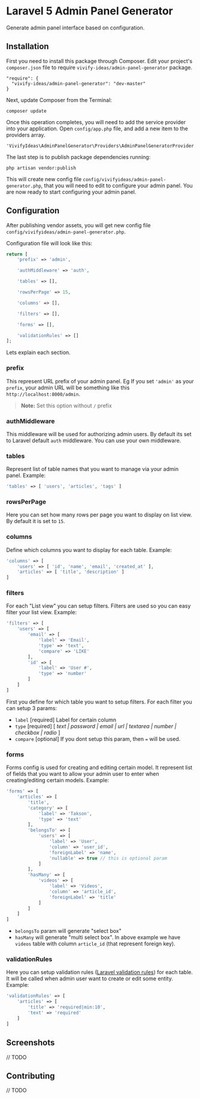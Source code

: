 # Laravel 5 Admin Panel Generator

Generate admin panel interface based on configuration.

## Installation

First you need to install this package through Composer. Edit your project's `composer.json` file to require `vivify-ideas/admin-panel-generator` package.

```
"require": {
  "vivify-ideas/admin-panel-generator": "dev-master"
}
```

Next, update Composer from the Terminal:

```
composer update
```

Once this operation completes, you will need to add the service provider into your application.
Open `config/app.php` file, and add a new item to the providers array.

```
'VivifyIdeas\AdminPanelGenerator\Providers\AdminPanelGeneratorProvider'
```

The last step is to publish package dependencies running:

```
php artisan vendor:publish
```

This will create new config file `config/vivifyideas/admin-panel-generator.php`, that you will need to edit to configure your admin panel.
You are now ready to start configuring your admin panel.


## Configuration

After publishing vendor assets, you will get new config file `config/vivifyideas/admin-panel-generator.php`.

Configuration file will look like this:

```php
return [
    'prefix' => 'admin',

    'authMiddleware' => 'auth',

    'tables' => [],

    'rowsPerPage' => 15,

    'columns' => [],

    'filters' => [],

    'forms' => [],

    'validationRules' => []
];

```

Lets explain each section.

### prefix

This represent URL prefix of your admin panel.
Eg If you set `'admin'` as your `prefix`, your admin URL will be something like this `http://localhost:8000/admin`.

> **Note:** Set this option without `/` prefix

### authMiddleware

This middleware will be used for authorizing admin users. By default its set to Laravel default `auth` middleware.
You can use your own middleware.

### tables

Represent list of table names that you want to manage via your admin panel.
Example:

```php
'tables' => [ 'users', 'articles', 'tags' ]
```

### rowsPerPage

Here you can set how many rows per page you want to display on list view. By default it is set to `15`.

### columns

Define which columns you want to display for each table.
Example:

```php
'columns' => [
    'users' => [ 'id', 'name', 'email', 'created_at' ],
    'articles' => [ 'title', 'description' ]
]
```

### filters

For each "List view" you can setup filters. Filters are used so you can easy filter your list view. Example:

```php
'filters' => [
    'users' => [
        'email' => [
            'label' => 'Email',
            'type' => 'text',
            'compare' => 'LIKE'
        ],
        'id' => [
            'label' => 'User #',
            'type' => 'number'
        ]
    ]
]
```

First you define for which table you want to setup filters. For each filter you can setup 3 params:

- `label` [required] Label for certain column
- `type` [required] [ _text | password | email | url | textarea | number | checkbox | radio_ ]
- `compare` [optional] If you dont setup this param, then `=` will be used.

### forms

Forms config is used for creating and editing certain model.
It represent list of fields that you want to allow your admin user to enter when creating/editing certain models.
Example:

```php
'forms' => [
    'articles' => [
        'title',
        'category' => [
            'label' => 'Takson',
            'type' => 'text'
        ],
        'belongsTo' => [
            'users' => [
                'label' => 'User',
                'column' => 'user_id',
                'foreignLabel' => 'name',
                'nullable' => true // this is optional param
            ]
        ],
        'hasMany' => [
            'videos' => [
                'label' => 'Videos',
                'column' => 'article_id',
                'foreignLabel' => 'title'
            ]
        ]
    ]
]
```

- `belongsTo` param will generate "select box"
- `hasMany` will generate "multi select box". In above example we have `videos` table with column `article_id` (that represent foreign key).

### validationRules

Here you can setup validation rules ([Laravel validation rules](http://laravel.com/docs/5.0/validation#available-validation-rules)) for each table. It will be called when admin user want to create or edit some entity. Example:

```php
'validationRules' => [
    'articles' => [
        'title' => 'required|min:10',
        'text' => 'required'
    ]
]
```

## Screenshots

// TODO

## Contributing

// TODO
